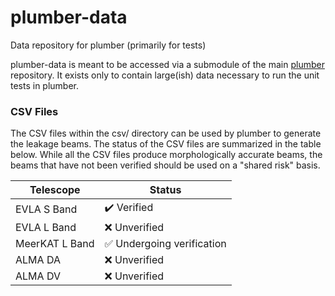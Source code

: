 # plumber-data
Data repository for plumber (primarily for tests)


plumber-data is meant to be accessed via a submodule of the main [plumber](https://github.com/ARDG-NRAO/plumber) repository. It exists only to contain large(ish) data necessary to run the unit tests in plumber.


### CSV Files

The CSV files within the csv/ directory can be used by plumber to generate the
leakage beams. The status of the CSV files are summarized in the table below.
While all the CSV files produce morphologically accurate beams, the beams that
have not been verified should be used on a "shared risk" basis.

|Telescope          | Status                                     |
|-------------------|--------------------------------------------|
| EVLA S Band       | :heavy_check_mark: Verified                |
| EVLA L Band       | :x: Unverified                             |
| MeerKAT L Band    | :white_check_mark: Undergoing verification |
| ALMA  DA          | :x: Unverified                             |
| ALMA  DV          | :x: Unverified                             |
